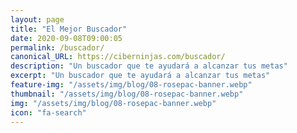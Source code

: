 ```yaml
---
layout: page
title: "El Mejor Buscador"
date: 2020-09-08T09:00:05
permalink: /buscador/
canonical_URL: https://ciberninjas.com/buscador/
description: "Un buscador que te ayudará a alcanzar tus metas"
excerpt: "Un buscador que te ayudará a alcanzar tus metas"
feature-img: "/assets/img/blog/08-rosepac-banner.webp"
thumbnail: "/assets/img/blog/08-rosepac-banner.webp"
img: "/assets/img/blog/08-rosepac-banner.webp"
icon: "fa-search"
---
```


<script async src='https://cse.google.com/cse.js?cx=034f449078f9bd39e'></script><div class="gcse-searchbox-only"></div>

<script async src='https://cse.google.com/cse.js?cx=034f449078f9bd39e'></script><div class="gcse-searchresults-only"></div>